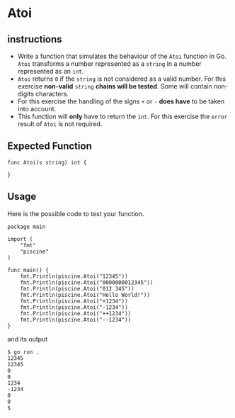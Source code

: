 # Atoi
## instructions
- Write a function that simulates the behaviour of the `Atoi` function in Go. `Atoi` transforms a number represented as a `string` in a number represented as an `int`.
- `Atoi` returns `0` if the `string` is not considered as a valid number. For this exercise **non-valid** `string` **chains will be tested**. Some will contain non-digits characters.
- For this exercise the handling of the signs `+` or `-` **does have** to be taken into account.
- This function will **only** have to return the `int`. For this exercise the `error` result of `Atoi` is not required.
## Expected Function
```
func Atoi(s string) int {

}

```
## Usage
Here is the possible code to test your function.
```
package main

import (
	"fmt"
	"piscine"
)

func main() {
	fmt.Println(piscine.Atoi("12345"))
	fmt.Println(piscine.Atoi("0000000012345"))
	fmt.Println(piscine.Atoi("012 345"))
	fmt.Println(piscine.Atoi("Hello World!"))
	fmt.Println(piscine.Atoi("+1234"))
	fmt.Println(piscine.Atoi("-1234"))
	fmt.Println(piscine.Atoi("++1234"))
	fmt.Println(piscine.Atoi("--1234"))
}

```
and its output
```
$ go run .
12345
12345
0
0
1234
-1234
0
0
$

```